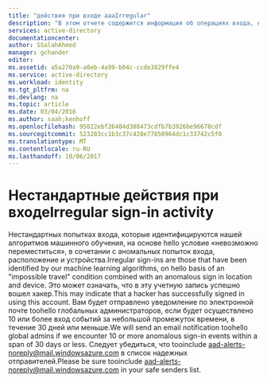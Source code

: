 ```yaml
---
title: "действия при входе aaaIrregular"
description: "В этом отчете содержится информация об операциях входа, которые алгоритмы машинного обучения идентифицировали как аномальные."
services: active-directory
documentationcenter: 
author: SSalahAhmed
manager: gchander
editor: 
ms.assetid: a5a270a9-a0eb-4a99-b04c-ccde3829ffe4
ms.service: active-directory
ms.workload: identity
ms.tgt_pltfrm: na
ms.devlang: na
ms.topic: article
ms.date: 03/04/2016
ms.author: saah;kenhoff
ms.openlocfilehash: 95822ebf26404d388473cdfb7b3926be96678cdf
ms.sourcegitcommit: 523283cc1b3c37c428e77850964dc1c33742c5f0
ms.translationtype: MT
ms.contentlocale: ru-RU
ms.lasthandoff: 10/06/2017
---
```

# <a name="irregular-sign-in-activity"></a><span data-ttu-id="a235e-103">Нестандартные действия при входе</span><span class="sxs-lookup"><span data-stu-id="a235e-103">Irregular sign-in activity</span></span>
<span data-ttu-id="a235e-104">Нестандартных попытках входа, которые идентифицируются нашей алгоритмов машинного обучения, на основе hello условие «невозможно переместиться», в сочетании с аномальных попыток входа, расположение и устройства.</span><span class="sxs-lookup"><span data-stu-id="a235e-104">Irregular sign-ins are those that have been identified by our machine learning algorithms, on hello basis of an "impossible travel" condition combined with an anomalous sign in location and device.</span></span> <span data-ttu-id="a235e-105">Это может означать, что в эту учетную запись успешно вошел хакер.</span><span class="sxs-lookup"><span data-stu-id="a235e-105">This may indicate that a hacker has successfully signed in using this account.</span></span>
<span data-ttu-id="a235e-106">Вам будет отправлено уведомление по электронной почте toohello глобальных администраторов, если будет осуществлено 10 или более вход событий за небольшой промежуток времени, в течение 30 дней или меньше.</span><span class="sxs-lookup"><span data-stu-id="a235e-106">We will send an email notification toohello global admins if we encounter 10 or more anomalous sign-in events within a span of 30 days or less.</span></span> <span data-ttu-id="a235e-107">Следует убедиться, что tooinclude aad-alerts-noreply@mail.windowsazure.com в список надежных отправителей.</span><span class="sxs-lookup"><span data-stu-id="a235e-107">Please be sure tooinclude aad-alerts-noreply@mail.windowsazure.com in your safe senders list.</span></span>

